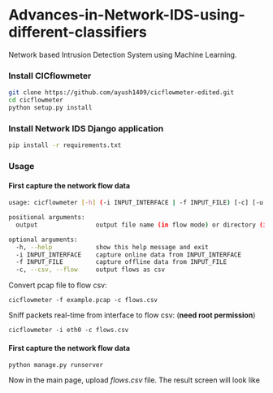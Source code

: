 # Advances-in-Network-IDS-using-different-classifiers
Network based Intrusion Detection System using Machine Learning.

### Install CICflowmeter

```sh
git clone https://github.com/ayush1409/cicflowmeter-edited.git
cd cicflowmeter
python setup.py install
```

### Install Network IDS Django application

```sh
pip install -r requirements.txt
```
### Usage

#### First capture the network flow data

```sh
usage: cicflowmeter [-h] (-i INPUT_INTERFACE | -f INPUT_FILE) [-c] [-u URL_MODEL] output

positional arguments:
  output                output file name (in flow mode) or directory (in sequence mode)

optional arguments:
  -h, --help            show this help message and exit
  -i INPUT_INTERFACE    capture online data from INPUT_INTERFACE
  -f INPUT_FILE         capture offline data from INPUT_FILE
  -c, --csv, --flow     output flows as csv
```

Convert pcap file to flow csv:

```
cicflowmeter -f example.pcap -c flows.csv
```

Sniff packets real-time from interface to flow csv: (**need root permission**)

```
cicflowmeter -i eth0 -c flows.csv
```

#### First capture the network flow data

```
python manage.py runserver
```
Now in the main page, upload $flows.csv$ file. The result screen will look like



